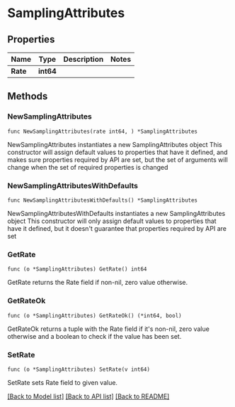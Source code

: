 # SamplingAttributes

## Properties

Name | Type | Description | Notes
------------ | ------------- | ------------- | -------------
**Rate** | **int64** |  | 

## Methods

### NewSamplingAttributes

`func NewSamplingAttributes(rate int64, ) *SamplingAttributes`

NewSamplingAttributes instantiates a new SamplingAttributes object
This constructor will assign default values to properties that have it defined,
and makes sure properties required by API are set, but the set of arguments
will change when the set of required properties is changed

### NewSamplingAttributesWithDefaults

`func NewSamplingAttributesWithDefaults() *SamplingAttributes`

NewSamplingAttributesWithDefaults instantiates a new SamplingAttributes object
This constructor will only assign default values to properties that have it defined,
but it doesn't guarantee that properties required by API are set

### GetRate

`func (o *SamplingAttributes) GetRate() int64`

GetRate returns the Rate field if non-nil, zero value otherwise.

### GetRateOk

`func (o *SamplingAttributes) GetRateOk() (*int64, bool)`

GetRateOk returns a tuple with the Rate field if it's non-nil, zero value otherwise
and a boolean to check if the value has been set.

### SetRate

`func (o *SamplingAttributes) SetRate(v int64)`

SetRate sets Rate field to given value.



[[Back to Model list]](../README.md#documentation-for-models) [[Back to API list]](../README.md#documentation-for-api-endpoints) [[Back to README]](../README.md)


